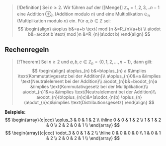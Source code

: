 >[!Definition]
>Sei $n\geq 2$. Wir führen auf der [[Menge]] $\mathbb{Z}_{n}={1,2,3,..n-1}$ eine Addition $\oplus_{n}$ (Addition modulo $n$) und eine Multiplikation $\odot_{n}$ (Multiplikation modulo $n$) ein. Für $a,b\in \mathbb{Z}$ sei:
>$$
>\begin{align}
a\oplus b&=a+b \text{ mod }n &=R_{n}(a+b) \\
a\odot b&=a\cdot b \text{ mod }n &=R_{n}(a\cdot b)
\end{align}
>$$

## Rechenregeln
>[!Theorem]
>Sei $n\geq 2$ und $a,b,c\in\mathbb{Z}_{n}=\{ 0,1,2,\dots ,n-1 \}$, dann gilt:
>$$
>\begin{align}
a\oplus_{n} b&=b\oplus_{n} a &\implies \text{Kommutativgesetz bei der Addition}\\
a\oplus_{n}0&=a &\implies \text{Neutralelement bei der Addition}\\
a\odot_{n}b&=b\odot_{n}a &\implies \text{Kommutativgesetz bei der Multiplikation}\\
a\odot_{n}1&=a &\implies \text{Neutralelement bei der Addition}\\
a\odot_{n}(b\oplus_{n}c)&=(a\odot_{n}b) \oplus_{n} (a\odot_{n}c)&\implies \text{Distributionsgesetz}
\end{align}
>$$



**Beispiele:**
$$
\begin{array}{c|ccc} \oplus_3 & 0 & 1 & 2 \\ \hline 0 & 0 & 1 & 2 \\ 1 & 1 & 2 & 0 \\ 2 & 2 & 0 & 1 \\ \end{array}
$$
$$
\begin{array}{c|ccc} \odot_3 & 0 & 1 & 2 \\ \hline 0 & 0 & 0 & 0 \\ 1 & 0 & 1 & 2 \\ 2 & 0 & 2 & 1 \\ \end{array}
$$
